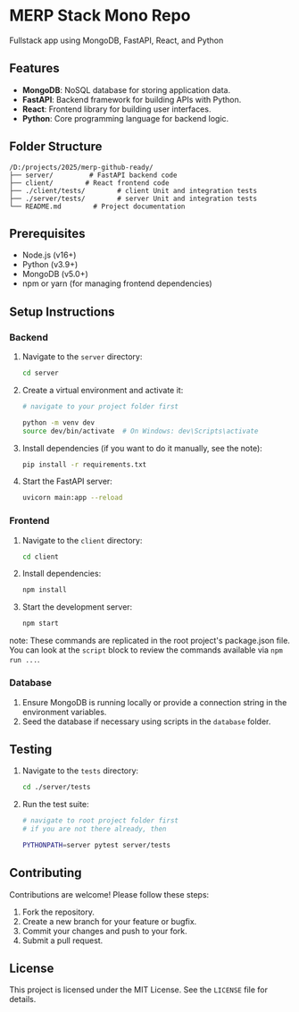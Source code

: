 # MERP Stack Mono Repo

Fullstack app using MongoDB, FastAPI, React, and Python

## Features

- **MongoDB**: NoSQL database for storing application data.
- **FastAPI**: Backend framework for building APIs with Python.
- **React**: Frontend library for building user interfaces.
- **Python**: Core programming language for backend logic.

## Folder Structure

```
/D:/projects/2025/merp-github-ready/
├── server/         # FastAPI backend code
├── client/        # React frontend code
├── ./client/tests/        # client Unit and integration tests
├── ./server/tests/        # server Unit and integration tests
└── README.md        # Project documentation
```

## Prerequisites

- Node.js (v16+)
- Python (v3.9+)
- MongoDB (v5.0+)
- npm or yarn (for managing frontend dependencies)

## Setup Instructions

### Backend

1. Navigate to the `server` directory:

    ```bash
    cd server
    ```

2. Create a virtual environment and activate it:

    ```bash
    # navigate to your project folder first

    python -m venv dev
    source dev/bin/activate  # On Windows: dev\Scripts\activate
    ```

3. Install dependencies (if you want to do it manually, see the note):

    ```bash
    pip install -r requirements.txt
    ```

4. Start the FastAPI server:

    ```bash
    uvicorn main:app --reload
    ```

### Frontend

1. Navigate to the `client` directory:

    ```bash
    cd client
    ```

2. Install dependencies:

    ```bash
    npm install
    ```

3. Start the development server:

    ```bash
    npm start
    ```

note: These commands are replicated in the root project's package.json file. 
You can look at the `script` block to review the commands available via `npm run ...`.  

### Database

1. Ensure MongoDB is running locally or provide a connection string in the environment variables.
2. Seed the database if necessary using scripts in the `database` folder.

## Testing

1. Navigate to the `tests` directory:

    ```bash
    cd ./server/tests
    ```

2. Run the test suite:

    ```bash
    # navigate to root project folder first 
    # if you are not there already, then

    PYTHONPATH=server pytest server/tests
    ```

## Contributing

Contributions are welcome! Please follow these steps:

1. Fork the repository.
2. Create a new branch for your feature or bugfix.
3. Commit your changes and push to your fork.
4. Submit a pull request.

## License

This project is licensed under the MIT License. See the `LICENSE` file for details.
